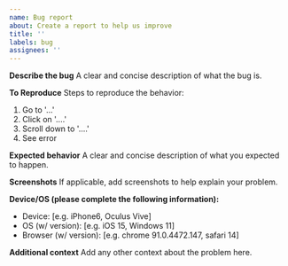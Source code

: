 ```yaml
---
name: Bug report
about: Create a report to help us improve
title: ''
labels: bug
assignees: ''
---
```


**Describe the bug**
A clear and concise description of what the bug is.

**To Reproduce**
Steps to reproduce the behavior:

1. Go to '...'
2. Click on '....'
3. Scroll down to '....'
4. See error

**Expected behavior**
A clear and concise description of what you expected to happen.

**Screenshots**
If applicable, add screenshots to help explain your problem.

**Device/OS (please complete the following information):**

-   Device: [e.g. iPhone6, Oculus Vive]
-   OS (w/ version): [e.g. iOS 15, Windows 11]
-   Browser (w/ version): [e.g. chrome 91.0.4472.147, safari 14]

**Additional context**
Add any other context about the problem here.

